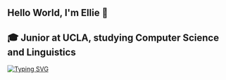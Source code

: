 ## Hello World, I'm Ellie 👋
## 🎓 Junior at UCLA, studying Computer Science and Linguistics
<a href="https://git.io/typing-svg"><img src="https://readme-typing-svg.demolab.com?font=Fira+Code&pause=1000&color=F724A4&background=6AFFB900&multiline=true&width=435&lines=In+the+Github%2C+we're+all+family%3A);Welcome!" alt="Typing SVG" /></a>
<!--
**ellietownsend/ellietownsend** is a ✨ _special_ ✨ repository because its `README.md` (this file) appears on your GitHub profile.

## Here are some ideas to get you started:

- 🔭 I’m currently working on ...
- 🌱 I’m currently learning ...
- 👯 I’m looking to collaborate on ...
- 🤔 I’m looking for help with ...
- 💬 Ask me about ...
- 📫 How to reach me: ...
- 😄 Pronouns: ...
- ⚡ Fun fact: ...
-->
